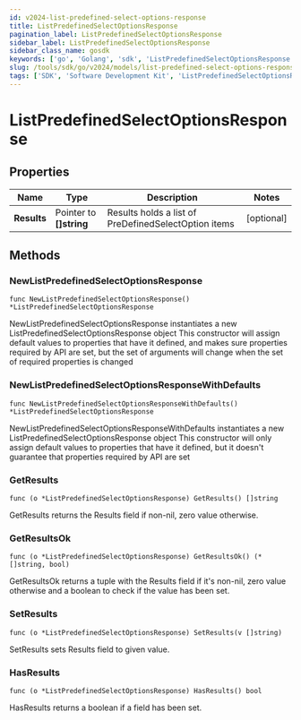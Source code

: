 ```yaml
---
id: v2024-list-predefined-select-options-response
title: ListPredefinedSelectOptionsResponse
pagination_label: ListPredefinedSelectOptionsResponse
sidebar_label: ListPredefinedSelectOptionsResponse
sidebar_class_name: gosdk
keywords: ['go', 'Golang', 'sdk', 'ListPredefinedSelectOptionsResponse', 'V2024ListPredefinedSelectOptionsResponse'] 
slug: /tools/sdk/go/v2024/models/list-predefined-select-options-response
tags: ['SDK', 'Software Development Kit', 'ListPredefinedSelectOptionsResponse', 'V2024ListPredefinedSelectOptionsResponse']
---
```


# ListPredefinedSelectOptionsResponse

## Properties

Name | Type | Description | Notes
------------ | ------------- | ------------- | -------------
**Results** | Pointer to **[]string** | Results holds a list of PreDefinedSelectOption items | [optional] 

## Methods

### NewListPredefinedSelectOptionsResponse

`func NewListPredefinedSelectOptionsResponse() *ListPredefinedSelectOptionsResponse`

NewListPredefinedSelectOptionsResponse instantiates a new ListPredefinedSelectOptionsResponse object
This constructor will assign default values to properties that have it defined,
and makes sure properties required by API are set, but the set of arguments
will change when the set of required properties is changed

### NewListPredefinedSelectOptionsResponseWithDefaults

`func NewListPredefinedSelectOptionsResponseWithDefaults() *ListPredefinedSelectOptionsResponse`

NewListPredefinedSelectOptionsResponseWithDefaults instantiates a new ListPredefinedSelectOptionsResponse object
This constructor will only assign default values to properties that have it defined,
but it doesn't guarantee that properties required by API are set

### GetResults

`func (o *ListPredefinedSelectOptionsResponse) GetResults() []string`

GetResults returns the Results field if non-nil, zero value otherwise.

### GetResultsOk

`func (o *ListPredefinedSelectOptionsResponse) GetResultsOk() (*[]string, bool)`

GetResultsOk returns a tuple with the Results field if it's non-nil, zero value otherwise
and a boolean to check if the value has been set.

### SetResults

`func (o *ListPredefinedSelectOptionsResponse) SetResults(v []string)`

SetResults sets Results field to given value.

### HasResults

`func (o *ListPredefinedSelectOptionsResponse) HasResults() bool`

HasResults returns a boolean if a field has been set.


